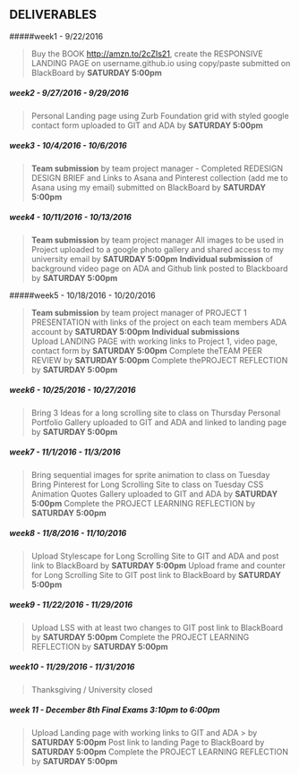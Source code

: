 ## DELIVERABLES
#####week1 - 9/22/2016

> Buy the BOOK http://amzn.to/2cZIs21, create the RESPONSIVE LANDING PAGE on username.github.io using copy/paste submitted on BlackBoard by **SATURDAY 5:00pm**

##### week2  -  9/27/2016 - 9/29/2016
> Personal Landing page using Zurb Foundation grid with styled google contact form  uploaded to GIT and ADA by **SATURDAY 5:00pm**

##### week3  -  10/4/2016 - 10/6/2016
> **Team submission** by team project manager -  Completed REDESIGN DESIGN BRIEF and Links to Asana and Pinterest collection (add me to Asana using my email)  submitted on BlackBoard by **SATURDAY 5:00pm**

##### week4  -  10/11/2016 - 10/13/2016
> **Team submission** by team project manager All images to be used in Project uploaded to a google photo gallery and shared access to my university email by **SATURDAY 5:00pm**
> **Individual submission** of background video page on ADA and Github link posted to Blackboard by **SATURDAY 5:00pm**

#####week5  -  10/18/2016 - 10/20/2016
> **Team submission** by team project manager of  PROJECT 1 PRESENTATION with links of the project on each team members ADA account by **SATURDAY 5:00pm**
> **Individual submissions**  
> Upload LANDING PAGE with working links to Project 1, video page, contact form by **SATURDAY 5:00pm**
> Complete theTEAM PEER REVIEW by **SATURDAY 5:00pm**
> Complete thePROJECT REFLECTION by **SATURDAY 5:00pm**

##### week6  -  10/25/2016 - 10/27/2016
> Bring 3 Ideas for a long scrolling site to class on Thursday
> Personal Portfolio Gallery uploaded to GIT and ADA and linked to landing page by **SATURDAY 5:00pm** 

##### week7  -  11/1/2016 - 11/3/2016 
> Bring sequential images for sprite animation to class on Tuesday 
> Bring Pinterest for Long Scrolling Site to class on Tuesday CSS
> Animation Quotes Gallery uploaded to GIT and ADA by **SATURDAY 5:00pm** 
> Complete the PROJECT LEARNING REFLECTION by **SATURDAY 5:00pm**

##### week8  -  11/8/2016 - 11/10/2016
> Upload Stylescape for Long Scrolling Site to GIT and ADA and post link to BlackBoard by **SATURDAY 5:00pm** 
> Upload frame and counter for Long Scrolling Site to GIT post link to BlackBoard by **SATURDAY 5:00pm**

##### week9  -  11/22/2016 - 11/29/2016 
> Upload LSS with at least two changes to GIT post link to BlackBoard by **SATURDAY 5:00pm** 
> Complete the PROJECT LEARNING REFLECTION by **SATURDAY 5:00pm**

##### week10  -  11/29/2016 - 11/31/2016
> Thanksgiving / University closed

##### week 11 - December 8th Final Exams 3:10pm to 6:00pm
> Upload Landing page with working links to GIT and ADA > by **SATURDAY 5:00pm**
> Post link to landing Page to BlackBoard by **SATURDAY 5:00pm** 
> Complete the PROJECT LEARNING REFLECTION by **SATURDAY 5:00pm**

